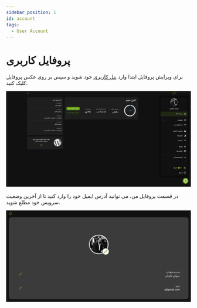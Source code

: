 ```yaml
---
sidebar_position: 1
id: account
tags:
  - User Account
---
```


# پروفایل کاربری

برای ویرایش پروفایل ابتدا وارد
[پنل کاربری][]
خود شوید
و سپس بر روی عکس پروفایل کلیک کنید.

![Image](./img/1.png)

در قسمت پروفایل من، می توانید آدرس ایمیل خود را وارد کنید تا از آخرین وضعیت سرویس خود مطلع شوید.

![Image](./img/2.png)

[پنل کاربری]: https://vidprotect.ir/panel/profile